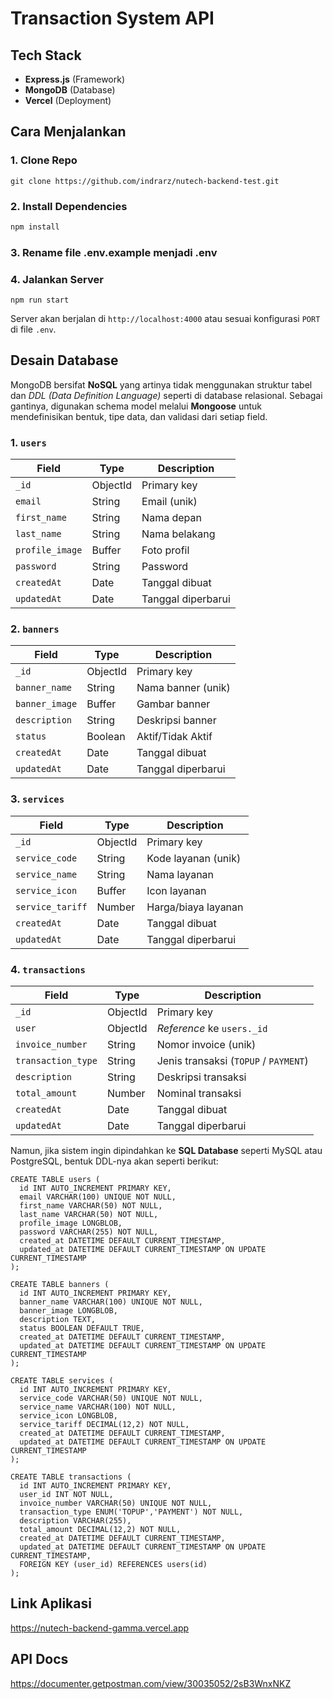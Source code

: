 # Transaction System API
## Tech Stack
- **Express.js** (Framework)
- **MongoDB** (Database)
- **Vercel** (Deployment)

## Cara Menjalankan
### 1. Clone Repo
```
git clone https://github.com/indrarz/nutech-backend-test.git
```
### 2. Install Dependencies
```bash
npm install
```
### 3. Rename file .env.example menjadi .env
### 4. Jalankan Server
```
npm run start
```
Server akan berjalan di `http://localhost:4000` atau sesuai konfigurasi `PORT` di file `.env`.

## Desain Database
MongoDB bersifat **NoSQL** yang artinya tidak menggunakan struktur tabel dan _DDL (Data Definition Language)_ seperti di database relasional.
Sebagai gantinya, digunakan schema model melalui **Mongoose** untuk mendefinisikan bentuk, tipe data, dan validasi dari setiap field.
### 1. `users`
| Field | Type | Description |
|--------|--------|-------------|
| `_id` | ObjectId | Primary key |
| `email` | String | Email (unik) |
| `first_name` | String | Nama depan |
| `last_name` | String | Nama belakang |
| `profile_image` | Buffer | Foto profil |
| `password` | String | Password |
| `createdAt` | Date | Tanggal dibuat |
| `updatedAt` | Date | Tanggal diperbarui |
### 2. `banners`
| Field | Type | Description |
|--------|--------|-------------|
| `_id` | ObjectId | Primary key |
| `banner_name` | String | Nama banner (unik) |
| `banner_image` | Buffer | Gambar banner |
| `description` | String | Deskripsi banner |
| `status` | Boolean | Aktif/Tidak Aktif |
| `createdAt` | Date | Tanggal dibuat |
| `updatedAt` | Date | Tanggal diperbarui |
### 3. `services`
| Field | Type | Description |
|--------|--------|-------------|
| `_id` | ObjectId | Primary key |
| `service_code` | String | Kode layanan (unik) |
| `service_name` | String | Nama layanan |
| `service_icon` | Buffer | Icon layanan |
| `service_tariff` | Number | Harga/biaya layanan |
| `createdAt` | Date | Tanggal dibuat |
| `updatedAt` | Date | Tanggal diperbarui |
### 4. `transactions`
| Field | Type | Description |
|--------|--------|-------------|
| `_id` | ObjectId | Primary key |
| `user` | ObjectId | _Reference_ ke `users._id` |
| `invoice_number` | String | Nomor invoice (unik) |
| `transaction_type` | String | Jenis transaksi (`TOPUP` / `PAYMENT`) |
| `description` | String | Deskripsi transaksi |
| `total_amount` | Number | Nominal transaksi |
| `createdAt` | Date | Tanggal dibuat |
| `updatedAt` | Date | Tanggal diperbarui |

Namun, jika sistem ingin dipindahkan ke **SQL Database** seperti MySQL atau PostgreSQL, bentuk DDL-nya akan seperti berikut:
```
CREATE TABLE users (
  id INT AUTO_INCREMENT PRIMARY KEY,
  email VARCHAR(100) UNIQUE NOT NULL,
  first_name VARCHAR(50) NOT NULL,
  last_name VARCHAR(50) NOT NULL,
  profile_image LONGBLOB,
  password VARCHAR(255) NOT NULL,
  created_at DATETIME DEFAULT CURRENT_TIMESTAMP,
  updated_at DATETIME DEFAULT CURRENT_TIMESTAMP ON UPDATE CURRENT_TIMESTAMP
);

CREATE TABLE banners (
  id INT AUTO_INCREMENT PRIMARY KEY,
  banner_name VARCHAR(100) UNIQUE NOT NULL,
  banner_image LONGBLOB,
  description TEXT,
  status BOOLEAN DEFAULT TRUE,
  created_at DATETIME DEFAULT CURRENT_TIMESTAMP,
  updated_at DATETIME DEFAULT CURRENT_TIMESTAMP ON UPDATE CURRENT_TIMESTAMP
);

CREATE TABLE services (
  id INT AUTO_INCREMENT PRIMARY KEY,
  service_code VARCHAR(50) UNIQUE NOT NULL,
  service_name VARCHAR(100) NOT NULL,
  service_icon LONGBLOB,
  service_tariff DECIMAL(12,2) NOT NULL,
  created_at DATETIME DEFAULT CURRENT_TIMESTAMP,
  updated_at DATETIME DEFAULT CURRENT_TIMESTAMP ON UPDATE CURRENT_TIMESTAMP
);

CREATE TABLE transactions (
  id INT AUTO_INCREMENT PRIMARY KEY,
  user_id INT NOT NULL,
  invoice_number VARCHAR(50) UNIQUE NOT NULL,
  transaction_type ENUM('TOPUP','PAYMENT') NOT NULL,
  description VARCHAR(255),
  total_amount DECIMAL(12,2) NOT NULL,
  created_at DATETIME DEFAULT CURRENT_TIMESTAMP,
  updated_at DATETIME DEFAULT CURRENT_TIMESTAMP ON UPDATE CURRENT_TIMESTAMP,
  FOREIGN KEY (user_id) REFERENCES users(id)
);

```

## Link Aplikasi
https://nutech-backend-gamma.vercel.app
## API Docs
https://documenter.getpostman.com/view/30035052/2sB3WnxNKZ